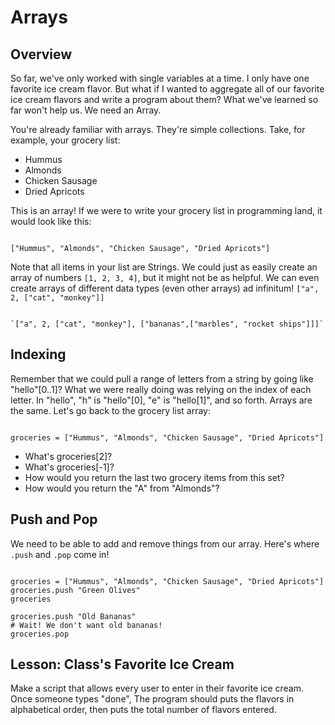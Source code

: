 # Arrays

## Overview
So far, we've only worked with single variables at a time. I only have one favorite ice cream flavor. But what if I wanted to aggregate all of our favorite ice cream flavors and write a program about them? What we've learned so far won't help us. We need an Array.

You're already familiar with arrays. They're simple collections. Take, for example, your grocery list:  

* Hummus
* Almonds
* Chicken Sausage
* Dried Apricots

This is an array! If we were to write your grocery list in programming land, it would look like this:
<pre><code>
["Hummus", "Almonds", "Chicken Sausage", "Dried Apricots"]
</code></pre>

Note that all items in your list are Strings. We could just as easily create an array of numbers `[1, 2, 3, 4]`, but it might not be as helpful. We can even create arrays of different data types (even other arrays) ad infinitum! `["a", 2, ["cat", "monkey"]]`
<pre><code>
`["a", 2, ["cat", "monkey"], ["bananas",["marbles", "rocket ships"]]]`
</code></pre>

## Indexing
Remember that we could pull a range of letters from a string by going like "hello"[0..1]? What we were really doing was relying on the index of each letter. In "hello", "h" is "hello"[0], "e" is "hello[1]", and so forth. Arrays are the same. Let's go back to the grocery list array:
<pre><code>
groceries = ["Hummus", "Almonds", "Chicken Sausage", "Dried Apricots"]
</code></pre>  

* What's groceries[2]?
* What's groceries[-1]?
* How would you return the last two grocery items from this set?
* How would you return the "A" from "Almonds"?

## Push and Pop
We need to be able to add and remove things from our array. Here's where `.push` and `.pop` come in!

<pre><code>
groceries = ["Hummus", "Almonds", "Chicken Sausage", "Dried Apricots"]
groceries.push "Green Olives"
groceries

groceries.push "Old Bananas"
# Wait! We don't want old bananas!
groceries.pop
</code></pre>

## Lesson: Class's Favorite Ice Cream
Make a script that allows every user to enter in their favorite ice cream. Once someone types "done", The program should puts the flavors in alphabetical order, then puts the total number of flavors entered.

